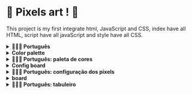 # :construction: Pixels art ! :construction:

This project is my first integrate html, JavaScript and CSS, index have all HTML, script have all javaScript and style have all CSS.

<details>
  <summary><strong>🤷🏽‍♀️ Português</strong></summary><br />
  Esse é o meu primeiro projeto no qual integra html, JavaScript e CSS.
</details>

<details>
  <summary><strong> Color palette </strong> </summary>
  All time is rest the page the class color will have a background color black, and three other colors will randon change, this colors can be use to change colors in the board, only one color will have a class selected (this will change the board color).
</details>

<details>
  <summary><strong>🤷🏽‍♀️ Português: paleta de cores</strong></summary><br />
  Toda vez que atualizada a página a class color ira ter um background color black, e os outros três as cores irão mudar aleatóriamente, essas cores podem mudar as cores dos pixels, apenas um cor terá a class selected (que irá mudar a cor dos pixels).
</details>

<details>
  <summary><strong> Config board </summary></strong> <br />
  The input receive a number, the first button, VQV, get this number and change the board. This change get the number, n, and put n lines and n columns if 4 < n < 51. The button Limpar will change the background color white to all pixels.
</details>

<details>
  <summary><strong>🤷🏽‍♀️ Português: configuração dos pixels</strong></summary><br />
  O input recebe um número, o primeiro botão, VQV, pega o número input e muda a quantidade de pixels. Essa mudança pega o número, n, e coloca n linhas e n colunas se 4 < n < 51. O botão limpar irá mudar o background color para branco de todos os pixels do tabuleiro.
</details>

<details>
  <summary><strong> board </summary></strong> <br />
  The board is a square, this square begin with 5 lines and 5 columns, what can see with smaller squares. All small square have class pixel and have background color white.
</details>

<details>
  <summary><strong>🤷🏽‍♀️ Português: tabuleiro</strong></summary><br />
  o tabuleiro é um quadrado, esse quadrado começa com 5 linhas e 5 colunas, que é marcada por quadrados menores. todos os quadrados menores possuem a class pixel e tem o background color branco.
</details>
